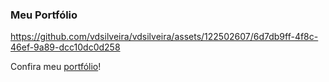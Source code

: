 ### Meu Portfólio


https://github.com/vdsilveira/vdsilveira/assets/122502607/6d7db9ff-4f8c-46ef-9a89-dcc10dc0d258


Confira meu [portfólio](https://vdsilveira.github.io/Portfolio/)!











